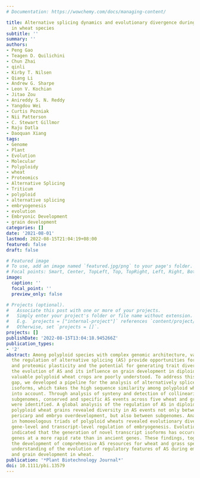 ```yaml
---
# Documentation: https://wowchemy.com/docs/managing-content/

title: Alternative splicing dynamics and evolutionary divergence during embryogenesis
  in wheat species
subtitle: ''
summary: ''
authors:
- Peng Gao
- Teagen D. Quilichini
- Chun Zhai
- qinli
- Kirby T. Nilsen
- Qiang Li
- Andrew G. Sharpe
- Leon V. Kochian
- Jitao Zou
- Anireddy S. N. Reddy
- Yangdou Wei
- Curtis Pozniak
- Nii Patterson
- C. Stewart Gillmor
- Raju Datla
- Daoquan Xiang
tags:
- Genome
- Plant
- Evolution
- Molecular
- Polyploidy
- wheat
- Proteomics
- Alternative Splicing
- Triticum
- polyploid
- alternative splicing
- embryogenesis
- evolution
- Embryonic Development
- grain development
categories: []
date: '2021-08-01'
lastmod: 2022-08-15T21:04:19+08:00
featured: false
draft: false

# Featured image
# To use, add an image named `featured.jpg/png` to your page's folder.
# Focal points: Smart, Center, TopLeft, Top, TopRight, Left, Right, BottomLeft, Bottom, BottomRight.
image:
  caption: ''
  focal_point: ''
  preview_only: false

# Projects (optional).
#   Associate this post with one or more of your projects.
#   Simply enter your project's folder or file name without extension.
#   E.g. `projects = ["internal-project"]` references `content/project/deep-learning/index.md`.
#   Otherwise, set `projects = []`.
projects: []
publishDate: '2022-08-15T13:04:18.945266Z'
publication_types:
- '2'
abstract: Among polyploid species with complex genomic architecture, variations in
  the regulation of alternative splicing (AS) provide opportunities for transcriptional
  and proteomic plasticity and the potential for generating trait diversities. However,
  the evolution of AS and its influence on grain development in diploid grass and
  valuable polyploid wheat crops are poorly understood. To address this knowledge
  gap, we developed a pipeline for the analysis of alternatively spliced transcript
  isoforms, which takes the high sequence similarity among polyploid wheat subgenomes
  into account. Through analysis of synteny and detection of collinearity of homoeologous
  subgenomes, conserved and specific AS events across five wheat and grass species
  were identified. A global analysis of the regulation of AS in diploid grass and
  polyploid wheat grains revealed diversity in AS events not only between the endosperm,
  pericarp and embryo overdevelopment, but also between subgenomes. Analysis of AS
  in homoeologous triads of polyploid wheats revealed evolutionary divergence between
  gene-level and transcript-level regulation of embryogenesis. Evolutionary age analysis
  indicated that the generation of novel transcript isoforms has occurred in young
  genes at a more rapid rate than in ancient genes. These findings, together with
  the development of comprehensive AS resources for wheat and grass species, advance
  understanding of the evolution of regulatory features of AS during embryogenesis
  and grain development in wheat.
publication: '*Plant Biotechnology Journal*'
doi: 10.1111/pbi.13579
---
```

